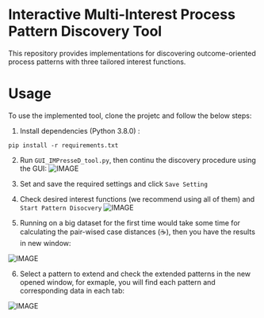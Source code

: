 # Interactive Multi-Interest Process Pattern Discovery Tool

This repository provides implementations for discovering outcome-oriented process patterns with three tailored interest functions.

# Usage
To use the implemented tool, clone the projetc and follow the below steps:
1. Install dependencies (Python 3.8.0) :

```pip install -r requirements.txt```

2. Run ```GUI_IMPresseD_tool.py```, then continu the discovery procedure using the GUI:
![IMAGE](pic/Settings.PNG)

3. Set and save the required settings and click ```Save Setting```
4. Check desired interest functions (we recommend using all of them) and ```Start Pattern Disocvery```
![IMAGE](pic/setting_1.PNG)

5. Running on a big dataset for the first time would take some time for calculating the pair-wised case distances (:coffee:), then you have the results in new window:

![IMAGE](pic/Results_1.PNG)

6. Select a pattern to extend and check the extended patterns in the new opened window, for exmaple, you will find each pattern and corresponding data in each tab:

![IMAGE](pic/Results_2.PNG)

